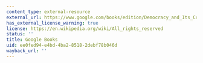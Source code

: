 ```yaml
---
content_type: external-resource
external_url: https://www.google.com/books/edition/Democracy_and_Its_Critics/VGLYxulu19cC?hl=en&gbpv=1
has_external_license_warning: true
license: https://en.wikipedia.org/wiki/All_rights_reserved
status: ''
title: Google Books
uid: ee0fed94-e4bd-4ba2-8518-2debf78b046d
wayback_url: ''
---
```

